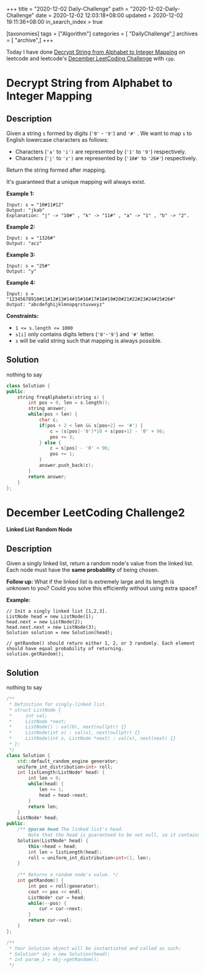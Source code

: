 +++
title = "2020-12-02 Daily-Challenge"
path = "2020-12-02-Daily-Challenge"
date = 2020-12-02 12:03:18+08:00
updated = 2020-12-02 19:11:36+08:00
in_search_index = true

[taxonomies]
tags = ["Algorithm"]
categories = [ "DailyChallenge",]
archives = [ "archive",]
+++

Today I have done [Decrypt String from Alphabet to Integer Mapping](https://leetcode.com/problems/decrypt-string-from-alphabet-to-integer-mapping/) on leetcode and leetcode's [December LeetCoding Challenge](https://leetcode.com/explore/featured/card/december-leetcoding-challenge/569/week-1-december-1st-december-7th/3552/) with `cpp`.

<!-- more -->

# Decrypt String from Alphabet to Integer Mapping

## Description

Given a string `s` formed by digits (`'0'` - `'9'`) and `'#'` . We want to map `s` to English lowercase characters as follows:

- Characters (`'a'` to `'i')` are represented by (`'1'` to `'9'`) respectively.
- Characters (`'j'` to `'z')` are represented by (`'10#'` to `'26#'`) respectively. 

Return the string formed after mapping.

It's guaranteed that a unique mapping will always exist.

**Example 1:**

```
Input: s = "10#11#12"
Output: "jkab"
Explanation: "j" -> "10#" , "k" -> "11#" , "a" -> "1" , "b" -> "2".
```

**Example 2:**

```
Input: s = "1326#"
Output: "acz"
```

**Example 3:**

```
Input: s = "25#"
Output: "y"
```

**Example 4:**

```
Input: s = "12345678910#11#12#13#14#15#16#17#18#19#20#21#22#23#24#25#26#"
Output: "abcdefghijklmnopqrstuvwxyz"
```

**Constraints:**

- `1 <= s.length <= 1000`
- `s[i]` only contains digits letters (`'0'`-`'9'`) and `'#'` letter.
- `s` will be valid string such that mapping is always possible.

## Solution

nothing to say

``` cpp
class Solution {
public:
    string freqAlphabets(string s) {
        int pos = 0, len = s.length();
        string answer;
        while(pos < len) {
            char c;
            if(pos + 2 < len && s[pos+2] == '#') {
                c = (s[pos]-'0')*10 + s[pos+1] - '0' + 96;
                pos += 3;
            } else {
                c = s[pos] - '0' + 96;
                pos += 1;
            }
            answer.push_back(c);
        }
        return answer;
    }
};
```

# December LeetCoding Challenge2

**Linked List Random Node**

## Description

Given a singly linked list, return a random node's value from the linked list. Each node must have the **same probability** of being chosen.

**Follow up:**
What if the linked list is extremely large and its length is unknown to you? Could you solve this efficiently without using extra space?

**Example:**

```
// Init a singly linked list [1,2,3].
ListNode head = new ListNode(1);
head.next = new ListNode(2);
head.next.next = new ListNode(3);
Solution solution = new Solution(head);

// getRandom() should return either 1, 2, or 3 randomly. Each element should have equal probability of returning.
solution.getRandom();
```

## Solution

nothing to say

``` cpp
/**
 * Definition for singly-linked list.
 * struct ListNode {
 *     int val;
 *     ListNode *next;
 *     ListNode() : val(0), next(nullptr) {}
 *     ListNode(int x) : val(x), next(nullptr) {}
 *     ListNode(int x, ListNode *next) : val(x), next(next) {}
 * };
 */
class Solution {
    std::default_random_engine generator;
    uniform_int_distribution<int> roll;
    int listLength(ListNode* head) {
        int len = 0;
        while(head) {
            len += 1;
            head = head->next;
        }
        return len;
    }
    ListNode* head;
public:
    /** @param head The linked list's head.
        Note that the head is guaranteed to be not null, so it contains at least one node. */
    Solution(ListNode* head) {
        this->head = head;
        int len = listLength(head);
        roll = uniform_int_distribution<int>(1, len);
    }
    
    /** Returns a random node's value. */
    int getRandom() {
        int pos = roll(generator);
        cout << pos << endl;
        ListNode* cur = head;
        while(--pos) {
            cur = cur->next;
        }
        return cur->val;
    }
};

/**
 * Your Solution object will be instantiated and called as such:
 * Solution* obj = new Solution(head);
 * int param_1 = obj->getRandom();
 */
```